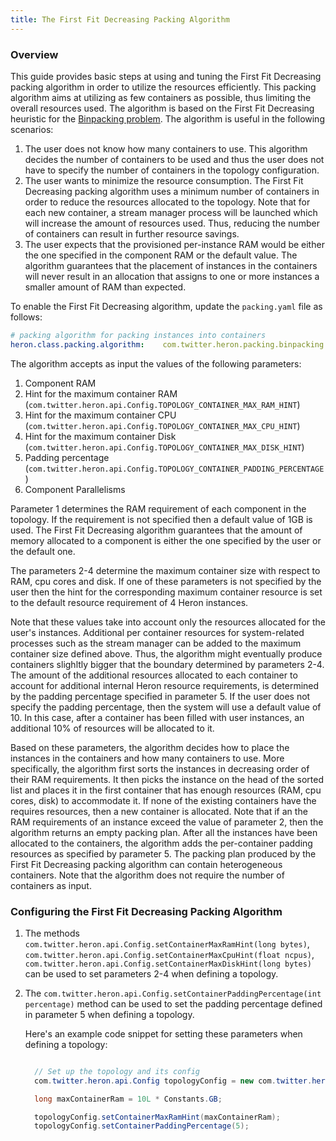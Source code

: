 ```yaml
---
title: The First Fit Decreasing Packing Algorithm
---
```


### Overview

This guide provides basic steps at using and tuning the First Fit Decreasing packing algorithm in
order to  utilize the resources efficiently. This packing algorithm aims at utilizing as few
containers as possible, thus limiting the overall resources used. The algorithm is based on the
First Fit Decreasing heuristic for the [Binpacking problem](https://en.wikipedia.org/wiki/Bin_packing_problem).
The algorithm is useful in the following scenarios:

1. The user does not know how many containers to use. This algorithm decides the number of
   containers to be used and thus the user does not have to specify the number of containers
   in the topology configuration.
2. The user wants to minimize the resource consumption. The First Fit Decreasing packing algorithm
   uses a minimum number of containers in order to reduce the resources allocated to the topology.
   Note that for each new container, a stream manager process will be launched which will increase
   the amount of resources used. Thus, reducing the number of containers can result in further
   resource savings.
3. The user expects that the provisioned per-instance RAM would be either the one specified in the
   component RAM or the default value. The algorithm guarantees that the placement of instances in
   the containers will never result in an allocation that assigns to one or more instances a smaller
   amount of RAM than expected.

To enable the First Fit Decreasing
algorithm, update the `packing.yaml` file as follows:

```yaml
# packing algorithm for packing instances into containers
heron.class.packing.algorithm:    com.twitter.heron.packing.binpacking.FirstFitDecreasingPacking
```

The algorithm accepts as input the values of the following parameters:

1. Component RAM
2. Hint for the maximum container RAM
   (`com.twitter.heron.api.Config.TOPOLOGY_CONTAINER_MAX_RAM_HINT`)
3. Hint for the maximum container CPU
   (`com.twitter.heron.api.Config.TOPOLOGY_CONTAINER_MAX_CPU_HINT`)
4. Hint for the maximum container Disk
   (`com.twitter.heron.api.Config.TOPOLOGY_CONTAINER_MAX_DISK_HINT`)
5. Padding percentage (`com.twitter.heron.api.Config.TOPOLOGY_CONTAINER_PADDING_PERCENTAGE`)
6. Component Parallelisms

Parameter 1 determines the RAM requirement of each component in the topology.
If the requirement is not specified then a default value of 1GB is used. The First Fit Decreasing
algorithm guarantees that the amount of memory allocated to a component is either the one specified
by the user or the default one.

The parameters 2-4 determine the maximum container size with respect to RAM, cpu cores and disk.
If one of these parameters is not specified by the user then
the hint for the corresponding maximum container resource is set to the default resource requirement
of 4 Heron instances.

Note that these values take into account only the resources allocated for the user's instances.
Additional per container resources for system-related processes such as the stream manager can be
added to the maximum container size defined above. Thus, the algorithm might eventually produce
containers slighltly bigger that the boundary determined by parameters 2-4. The amount of the
additional resources allocated to each container to account for additional internal Heron resource
requirements, is determined by the padding percentage specified in parameter 5. If the user does
not specify the padding percentage, then the system will use a default value of 10.
In this case, after a container has been filled with user instances, an additional 10% of resources
will be allocated to it.

Based on these parameters, the algorithm decides how to place the instances in the containers
and how many containers to use. More specifically, the algorithm first sorts the instances in
decreasing order of their RAM requirements. It then picks the instance on the head of the sorted
list and places it in the first container that has enough resources (RAM, cpu cores, disk) to
accommodate it. If none of the existing containers have the requires resources, then a new container
is allocated. Note that if an the RAM requirements of an instance exceed the value of
parameter 2, then the algorithm returns an empty packing plan. After all the instances have
been allocated to the containers, the algorithm adds the per-container padding resources
as specified by parameter 5. The packing plan produced by the First Fit Decreasing packing algorithm
can contain heterogeneous containers. Note that the algorithm does not require the number of
containers as input.

### Configuring the First Fit Decreasing Packing Algorithm

1. The methods `com.twitter.heron.api.Config.setContainerMaxRamHint(long bytes)`,
   `com.twitter.heron.api.Config.setContainerMaxCpuHint(float ncpus)`,
   `com.twitter.heron.api.Config.setContainerMaxDiskHint(long bytes)`
   can be used to set parameters 2-4 when defining a topology.

2. The `com.twitter.heron.api.Config.setContainerPaddingPercentage(int percentage)`
   method can be used to set the padding percentage
   defined in parameter 5 when defining a topology.

   Here's an example code snippet for setting these parameters when defining a topology:

   ```java

     // Set up the topology and its config
     com.twitter.heron.api.Config topologyConfig = new com.twitter.heron.api.Config();

     long maxContainerRam = 10L * Constants.GB;

     topologyConfig.setContainerMaxRamHint(maxContainerRam);
     topologyConfig.setContainerPaddingPercentage(5);
   ```
